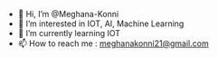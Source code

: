 - 👋 Hi, I’m @Meghana-Konni
- 👀 I’m interested in IOT, AI, Machine Learning
- 🌱 I’m currently learning IOT
- 📫 How to reach me : meghanakonni21@gmail.com

<!---
Meghana-Konni/Meghana-Konni is a ✨ special ✨ repository because its `README.md` (this file) appears on your GitHub profile.
You can click the Preview link to take a look at your changes.
--->
